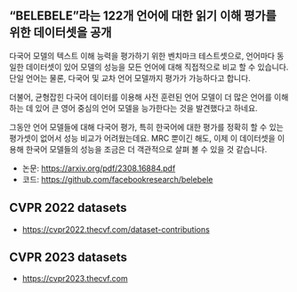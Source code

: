 ##  “BELEBELE”라는 122개 언어에 대한 읽기 이해 평가를 위한 데이터셋을 공개

다국어 모델의 텍스트 이해 능력을 평가하기 위한 벤치마크 테스트셋으로, 언어마다 동일한 데이터셋이 있어 모델의 성능을 모든 언어에 대해 직접적으로 비교 할 수 있습니다. 단일 언어는 물론, 다국어 및 교차 언어 모델까지 평가가 가능하다고 합니다.

더불어, 균형잡힌 다국어 데이터를 이용해 사전 훈련된 언어 모델이 더 많은 언어를 이해하는 데 있어 큰 영어 중심의 언어 모델을 능가한다는 것을 발견했다고 하네요.

그동안 언어 모델들에 대해 다국어 평가, 특히 한국어에 대한 평가를 정확히 할 수 있는 평가셋이 없어서 성능 비교가 어려웠는데요. MRC 뿐이긴 해도, 이제 이 데이터셋을 이용해 한국어 모델들의 성능을 조금은 더 객관적으로 살펴 볼 수 있을 것 같습니다.

- 논문: https://arxiv.org/pdf/2308.16884.pdf
- 코드: https://github.com/facebookresearch/belebele

## CVPR 2022 datasets
 - https://cvpr2022.thecvf.com/dataset-contributions
   
## CVPR 2023 datasets
 - https://cvpr2023.thecvf.com 
